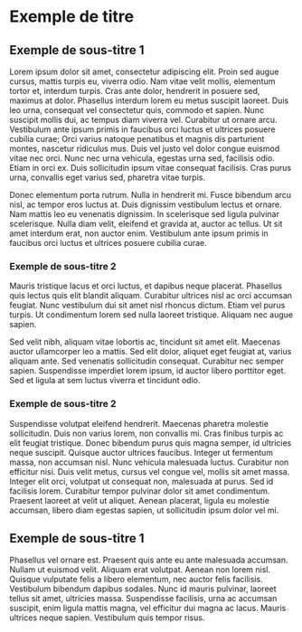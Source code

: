 # Exemple de titre

## Exemple de sous-titre 1

Lorem ipsum dolor sit amet, consectetur adipiscing elit. Proin sed augue cursus, mattis turpis eu, viverra odio. Nam vitae velit mollis, elementum tortor et, interdum turpis. Cras ante dolor, hendrerit in posuere sed, maximus at dolor. Phasellus interdum lorem eu metus suscipit laoreet. Duis leo urna, consequat vel consectetur quis, commodo et sapien. Nunc suscipit mollis dui, ac tempus diam viverra vel. Curabitur ut ornare arcu. Vestibulum ante ipsum primis in faucibus orci luctus et ultrices posuere cubilia curae; Orci varius natoque penatibus et magnis dis parturient montes, nascetur ridiculus mus. Duis vel justo vel dolor congue euismod vitae nec orci. Nunc nec urna vehicula, egestas urna sed, facilisis odio. Etiam in orci ex. Duis sollicitudin ipsum vitae consequat facilisis. Cras purus urna, convallis eget varius sed, pharetra vitae turpis.

Donec elementum porta rutrum. Nulla in hendrerit mi. Fusce bibendum arcu nisl, ac tempor eros luctus at. Duis dignissim vestibulum lectus et ornare. Nam mattis leo eu venenatis dignissim. In scelerisque sed ligula pulvinar scelerisque. Nulla diam velit, eleifend et gravida at, auctor ac tellus. Ut sit amet interdum erat, non auctor enim. Vestibulum ante ipsum primis in faucibus orci luctus et ultrices posuere cubilia curae.

### Exemple de sous-titre 2

Mauris tristique lacus et orci luctus, et dapibus neque placerat. Phasellus quis lectus quis elit blandit aliquam. Curabitur ultrices nisl ac orci accumsan feugiat. Nunc vestibulum dui sit amet nisl rhoncus dictum. Etiam vel purus turpis. Ut condimentum lorem sed nulla laoreet tristique. Aliquam nec augue sapien.

Sed velit nibh, aliquam vitae lobortis ac, tincidunt sit amet elit. Maecenas auctor ullamcorper leo a mattis. Sed elit dolor, aliquet eget feugiat at, varius aliquam ante. Sed venenatis sollicitudin consequat. Curabitur nec semper sapien. Suspendisse imperdiet lorem ipsum, id auctor libero porttitor eget. Sed et ligula at sem luctus viverra et tincidunt odio.

### Exemple de sous-titre 2

Suspendisse volutpat eleifend hendrerit. Maecenas pharetra molestie sollicitudin. Duis non varius lorem, non convallis mi. Cras finibus turpis ac elit feugiat tristique. Donec bibendum purus quis magna semper, id ultricies neque suscipit. Quisque auctor ultrices faucibus. Integer ut fermentum massa, non accumsan nisl. Nunc vehicula malesuada luctus. Curabitur non efficitur nisi. Duis velit metus, cursus vel congue vel, mollis sit amet massa. Integer elit orci, volutpat ut consequat non, malesuada at purus. Sed id facilisis lorem. Curabitur tempor pulvinar dolor sit amet condimentum. Praesent laoreet at velit ut aliquet. Aenean placerat, ligula eu molestie accumsan, libero diam egestas sapien, ut sollicitudin ipsum dolor vel mi.

## Exemple de sous-titre 1

Phasellus vel ornare est. Praesent quis ante eu ante malesuada accumsan. Nullam ut euismod velit. Aliquam erat volutpat. Aenean non lorem nisl. Quisque vulputate felis a libero elementum, nec auctor felis facilisis. Vestibulum bibendum dapibus sodales. Nunc id mauris pulvinar, laoreet tellus sit amet, ultricies massa. Suspendisse facilisis, urna ac accumsan suscipit, enim ligula mattis magna, vel efficitur dui magna ac lacus. Mauris ultrices neque sapien. Vestibulum quis tempor risus.